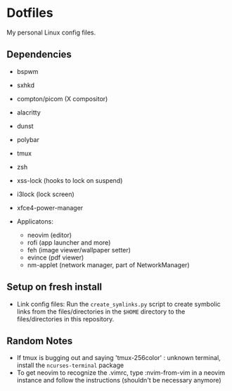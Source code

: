 # Dotfiles

My personal Linux config files.

## Dependencies

- bspwm
- sxhkd
- compton/picom (X compositor)
- alacritty
- dunst
- polybar
- tmux
- zsh
- xss-lock (hooks to lock on suspend)
- i3lock (lock screen)
- xfce4-power-manager

- Applicatons:
    - neovim (editor)
    - rofi (app launcher and more)
    - feh (image viewer/wallpaper setter)
    - evince (pdf viewer)
    - nm-applet (network manager, part of NetworkManager)

## Setup on fresh install

- Link config files: Run the `create_symlinks.py` script to create symbolic links from the files/directories in the `$HOME` directory to the files/directories in this repository.

## Random Notes

- If tmux is bugging out and saying 'tmux-256color' : unknown terminal, install the `ncurses-terminal` package
- To get neovim to recognize the .vimrc, type :nvim-from-vim in a neovim instance and follow the instructions (shouldn't be necessary anymore)
